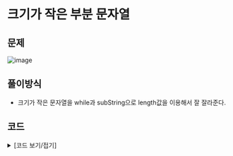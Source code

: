 # 크기가 작은 부분 문자열

## 문제

![image](https://github.com/Employment-Study/Algorithm_Study/assets/44068819/39a517f4-143f-4ee1-856a-84603c4f09c2)

## 풀이방식

- 크기가 작은 문자열을 while과 subString으로 length값을 이용해서 잘 잘라준다.

## 코드

<details>
<summary>
[코드 보기/접기]
</summary>

```java
// 크기가 작은 부분 문자열
class Solution {
    public int solution(String t, String p) {
        int answer = 0;
        int length = p.length();
        
        int num = 0;
        while(num+length<=t.length()) {
        	long sub = Long.parseLong(t.substring(num, num+length));
        	if(sub <= Long.parseLong(p)){
        		answer += 1;
        	}
        	num++;
        }
        return answer;
    }
}

```

</details>
